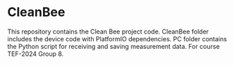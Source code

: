 # CleanBee

This repository contains the Clean Bee project code. CleanBee folder includes the device code with PlatformIO dependencies. PC folder contains the Python script for receiving and saving measurement data. For course TEF-2024 Group 8.